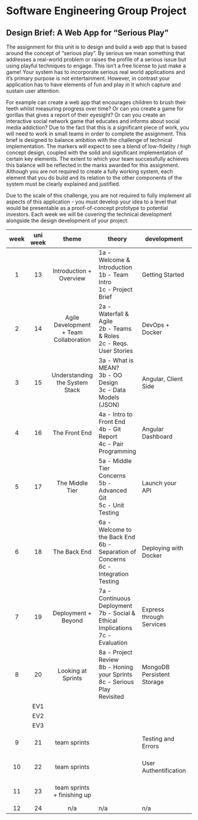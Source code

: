 # Software Engineering Group Project

## Design Brief: A Web App for “Serious Play”

The assignment for this unit is to design and build a web app that is based around the concept of “serious play”. By serious we mean something that addresses a real-world problem or raises the profile of a serious issue but using playful techniques to engage. This isn’t a free license to just make a game! Your system has to incorporate serious real world applications and it’s primary purpose is not entertainment. However, in contrast your application has to have elements of fun and play in it which capture and sustain user attention.

For example can create a web app that encourages children to brush their teeth whilst measuring progress over time? Or can you create a game for gorillas that gives a report of their eyesight? Or can you create an interactive social network game that educates and informs about social media addiction? 
Due to the fact that this is a significant piece of work, you will need to work in small teams in order to complete the assignment. This brief is designed to balance ambition with the challenge of technical implementation. The markers will expect to see a blend of low-fidelity / high concept design, coupled with the solid and significant implementation of certain key elements. The extent to which your team successfully achieves this balance will be reflected in the marks awarded for this assignment. Although you are not required to create a fully working system, each element that you do build and its relation to the other components of the system must be clearly explained and justified.

Due to the scale of this challenge, you are not required to fully implement all aspects of this application - you must develop your idea to a level that would be presentable as a proof-of-concept prototype to potential investors. Each week we will be covering the technical development alongside the design development of your project.

| week | uni week |                 theme                  | theory                                                       | development                | project                         |
| :--: | :------: | :------------------------------------: | ------------------------------------------------------------ | -------------------------- | ------------------------------- |
|  1   |    13    |        Introduction + Overview         | 1a - Welcome & Introduction<br />1b - Team Intro<br />1c - Project Brief | Getting Started            | Groups                          |
|  2   |    14    | Agile Development + Team Collaboration | 2a - Waterfall & Agile<br />2b - Teams & Roles<br />2c - Reqs. User Stories | DevOps + Docker            | Design Thinking                 |
|  3   |    15    |     Understanding the System Stack     | 3a - What is MEAN?<br />3b - OO Design<br />3c - Data Models (JSON) | Angular, Client Side       | Data Model                      |
|  4   |    16    |             The Front End              | 4a - Intro to Front End<br />4b - Git Report<br />4c - Pair Programming | Angular Dashboard          | Documenting your Project        |
|  5   |    17    |            The Middle Tier             | 5a - Middle Tier Concerns<br />5b - Advanced Git<br />5c - Unit Testing | Launch your API            | User Testing                    |
|  6   |    18    |              The Back End              | 6a - Welcome to the Back End<br />6b - Separation of Concerns<br />6c - Integration Testing | Deploying with Docker      | Engineering Ethos              |
|  7   |    19    |          Deployment + Beyond           | 7a - Continuous Deployment<br />7b - Social & Ethical Implications<br />7c - Evaluation | Express through Services   |                                 |
|  8   |    20    |           Looking at Sprints           | 8a - Project Review<br />8b - Honing your Sprints<br />8c - Serious Play Revisited | MongoDB Persistent Storage |                                 |
|      |   EV1    |                                        |                                                              |                            |                                 |
|      |   EV2    |                                        |                                                              |                            |                                 |
|      |   EV3    |                                        |                                                              |                            |                                 |
|  9   |    21    |              team sprints              |                                                              | Testing and Errors         | Team Feedback Session           |
|  10  |    22    |              team sprints              |                                                              | User Authentification      | Team Feedback Session           |
|  11  |    23    |    team sprints<br />+ finishing up    |                                                              |                            | Project submission end of week. |
|  12  |    24    |                  n/a                   | n/a                                                          | n/a                        | n/a                             |
